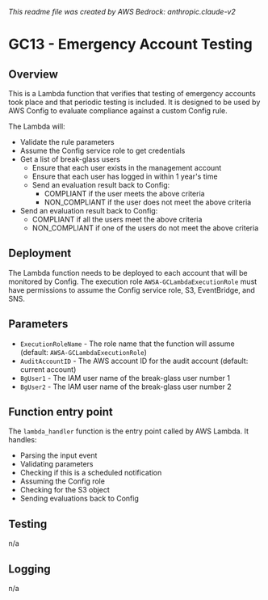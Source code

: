 _This readme file was created by AWS Bedrock: anthropic.claude-v2_

# GC13 - Emergency Account Testing

## Overview

This is a Lambda function that verifies that testing of emergency accounts took place and that periodic testing is included. It is designed to be used by AWS Config to evaluate compliance against a custom Config rule.

The Lambda will:

- Validate the rule parameters
- Assume the Config service role to get credentials
- Get a list of break-glass users
  - Ensure that each user exists in the management account
  - Ensure that each user has logged in within 1 year's time
  - Send an evaluation result back to Config:
    - COMPLIANT if the user meets the above criteria
    - NON_COMPLIANT if the user does not meet the above criteria
- Send an evaluation result back to Config:
  - COMPLIANT if all the users meet the above criteria
  - NON_COMPLIANT if one of the users do not meet the above criteria

## Deployment

The Lambda function needs to be deployed to each account that will be monitored by Config. The execution role `AWSA-GCLambdaExecutionRole` must have permissions to assume the Config service role, S3, EventBridge, and SNS.

## Parameters

- `ExecutionRoleName` - The role name that the function will assume (default: `AWSA-GCLambdaExecutionRole`)
- `AuditAccountID` - The AWS account ID for the audit account (default: current account)
- `BgUser1` - The IAM user name of the break-glass user number 1
- `BgUser2` - The IAM user name of the break-glass user number 2

## Function entry point

The `lambda_handler` function is the entry point called by AWS Lambda. It handles:

- Parsing the input event
- Validating parameters
- Checking if this is a scheduled notification
- Assuming the Config role
- Checking for the S3 object
- Sending evaluations back to Config

## Testing

n/a

## Logging

n/a
